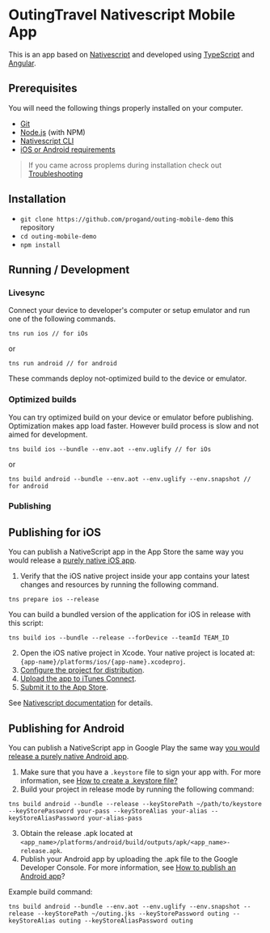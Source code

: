 # OutingTravel Nativescript Mobile App

This is an app based on [Nativescript](https://www.nativescript.org/) and developed using [TypeScript](https://www.typescriptlang.org/) and [Angular](https://angular.io/). 

## Prerequisites

You will need the following things properly installed on your computer.

* [Git](https://git-scm.com/)
* [Node.js](https://nodejs.org/) (with NPM)
* [Nativescript CLI](https://docs.nativescript.org/angular/start/quick-setup#step-2-install-the-nativescript-cli)
* [iOS or Android requirements](https://docs.nativescript.org/angular/start/quick-setup#step-3-install-ios-and-android-requirements)

>If you came across proplems during installation check out [Troubleshooting](https://docs.nativescript.org/angular/start/troubleshooting)

## Installation

* `git clone https://github.com/progand/outing-mobile-demo` this repository
* `cd outing-mobile-demo`
* `npm install`

## Running / Development

### Livesync

Connect your device to developer's computer or setup emulator and run one of the following commands.

```
tns run ios // for iOs
```

or 

```
tns run android // for android
```

These commands deploy not-optimized build to the device or emulator.

### Optimized builds 

You can try optimized build on your device or emulator before publishing. Optimization makes app load faster. However build process is slow and not aimed for development.

```
tns build ios --bundle --env.aot --env.uglify // for iOs
```

or 

```
tns build android --bundle --env.aot --env.uglify --env.snapshot // for android
```

### Publishing

## Publishing for iOS

You can publish a NativeScript app in the App Store the same way you would release a [purely native iOS app](https://developer.apple.com/library/ios/documentation/IDEs/Conceptual/AppDistributionGuide/Introduction/Introduction.html).

1. Verify that the iOS native project inside your app contains your latest changes and resources by running the following command. 

```
tns prepare ios --release
```

You can build a bundled version of the application for iOS in release with this script:

```
tns build ios --bundle --release --forDevice --teamId TEAM_ID
```

2. Open the iOS native project in Xcode. Your native project is located at: `{app-name}/platforms/ios/{app-name}.xcodeproj`.
3. [Configure the project for distribution](https://developer.apple.com/library/ios/documentation/IDEs/Conceptual/AppDistributionGuide/ConfiguringYourApp/ConfiguringYourApp.html).
4. [Upload the app to iTunes Connect](https://developer.apple.com/library/ios/documentation/IDEs/Conceptual/AppDistributionGuide/UploadingYourApptoiTunesConnect/UploadingYourApptoiTunesConnect.html).
5. [Submit it to the App Store](https://developer.apple.com/library/ios/documentation/LanguagesUtilities/Conceptual/iTunesConnect_Guide/Chapters/SubmittingTheApp.html).

See [Nativescript documentation](https://docs.nativescript.org/angular/publishing/publishing-ios-apps) for details.

## Publishing for Android

You can publish a NativeScript app in Google Play the same way [you would release a purely native Android app](http://developer.android.com/tools/publishing/publishing_overview.html).

1. Make sure that you have a `.keystore` file to sign your app with. For more information, see [How to create a .keystore file?](http://developer.android.com/tools/publishing/app-signing.html#signing-manually)
2. Build your project in release mode by running the following command: 

```
tns build android --bundle --release --keyStorePath ~/path/to/keystore --keyStorePassword your-pass --keyStoreAlias your-alias --keyStoreAliasPassword your-alias-pass
```

3. Obtain the release .apk located at `<app_name>/platforms/android/build/outputs/apk/<app_name>-release.apk`.
4. Publish your Android app by uploading the .apk file to the Google Developer Console. For more information, see [How to publish an Android app](http://developer.android.com/distribute/googleplay/start.html)?

Example build command: 

```
tns build android --bundle --env.aot --env.uglify --env.snapshot --release --keyStorePath ~/outing.jks --keyStorePassword outing --keyStoreAlias outing --keyStoreAliasPassword outing
```